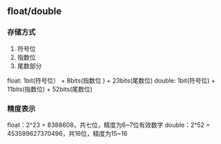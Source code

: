 ## float/double

### 存储方式
  1. 符号位
  2. 指数位
  3. 尾数部分

float: 1bit(符号位） + 8bits(指数位 ) + 23bits(尾数位)
double: 1bit(符号位) + 11bits(指数位) + 52bits(尾数位)


### 精度表示
float：2^23 = 8388608，共七位，精度为6\~7位有效数字
double：2^52 = 453599627370496，共16位，精度为15\~16
